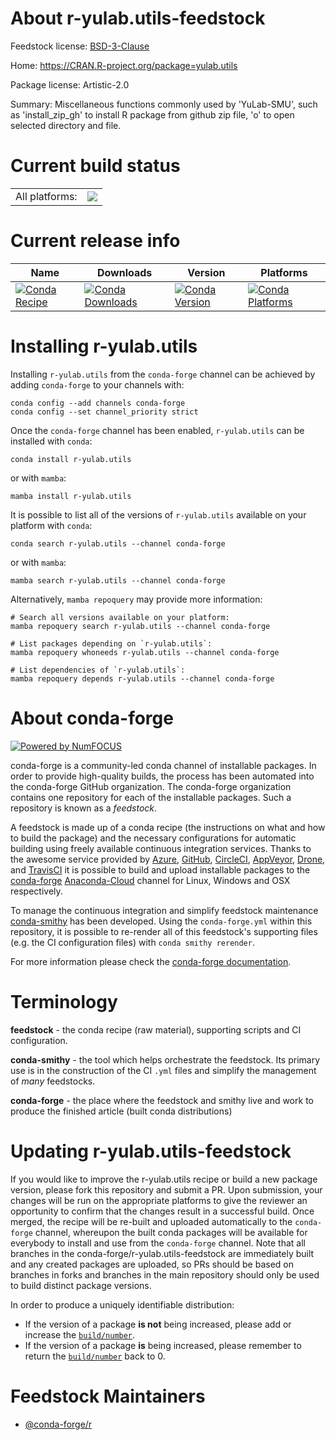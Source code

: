 About r-yulab.utils-feedstock
=============================

Feedstock license: [BSD-3-Clause](https://github.com/conda-forge/r-yulab.utils-feedstock/blob/main/LICENSE.txt)

Home: https://CRAN.R-project.org/package=yulab.utils

Package license: Artistic-2.0

Summary: Miscellaneous functions commonly used by 'YuLab-SMU', such as 'install_zip_gh' to install R package from github zip file, 'o' to open selected directory and file.

Current build status
====================


<table><tr><td>All platforms:</td>
    <td>
      <a href="https://dev.azure.com/conda-forge/feedstock-builds/_build/latest?definitionId=13768&branchName=main">
        <img src="https://dev.azure.com/conda-forge/feedstock-builds/_apis/build/status/r-yulab.utils-feedstock?branchName=main">
      </a>
    </td>
  </tr>
</table>

Current release info
====================

| Name | Downloads | Version | Platforms |
| --- | --- | --- | --- |
| [![Conda Recipe](https://img.shields.io/badge/recipe-r--yulab.utils-green.svg)](https://anaconda.org/conda-forge/r-yulab.utils) | [![Conda Downloads](https://img.shields.io/conda/dn/conda-forge/r-yulab.utils.svg)](https://anaconda.org/conda-forge/r-yulab.utils) | [![Conda Version](https://img.shields.io/conda/vn/conda-forge/r-yulab.utils.svg)](https://anaconda.org/conda-forge/r-yulab.utils) | [![Conda Platforms](https://img.shields.io/conda/pn/conda-forge/r-yulab.utils.svg)](https://anaconda.org/conda-forge/r-yulab.utils) |

Installing r-yulab.utils
========================

Installing `r-yulab.utils` from the `conda-forge` channel can be achieved by adding `conda-forge` to your channels with:

```
conda config --add channels conda-forge
conda config --set channel_priority strict
```

Once the `conda-forge` channel has been enabled, `r-yulab.utils` can be installed with `conda`:

```
conda install r-yulab.utils
```

or with `mamba`:

```
mamba install r-yulab.utils
```

It is possible to list all of the versions of `r-yulab.utils` available on your platform with `conda`:

```
conda search r-yulab.utils --channel conda-forge
```

or with `mamba`:

```
mamba search r-yulab.utils --channel conda-forge
```

Alternatively, `mamba repoquery` may provide more information:

```
# Search all versions available on your platform:
mamba repoquery search r-yulab.utils --channel conda-forge

# List packages depending on `r-yulab.utils`:
mamba repoquery whoneeds r-yulab.utils --channel conda-forge

# List dependencies of `r-yulab.utils`:
mamba repoquery depends r-yulab.utils --channel conda-forge
```


About conda-forge
=================

[![Powered by
NumFOCUS](https://img.shields.io/badge/powered%20by-NumFOCUS-orange.svg?style=flat&colorA=E1523D&colorB=007D8A)](https://numfocus.org)

conda-forge is a community-led conda channel of installable packages.
In order to provide high-quality builds, the process has been automated into the
conda-forge GitHub organization. The conda-forge organization contains one repository
for each of the installable packages. Such a repository is known as a *feedstock*.

A feedstock is made up of a conda recipe (the instructions on what and how to build
the package) and the necessary configurations for automatic building using freely
available continuous integration services. Thanks to the awesome service provided by
[Azure](https://azure.microsoft.com/en-us/services/devops/), [GitHub](https://github.com/),
[CircleCI](https://circleci.com/), [AppVeyor](https://www.appveyor.com/),
[Drone](https://cloud.drone.io/welcome), and [TravisCI](https://travis-ci.com/)
it is possible to build and upload installable packages to the
[conda-forge](https://anaconda.org/conda-forge) [Anaconda-Cloud](https://anaconda.org/)
channel for Linux, Windows and OSX respectively.

To manage the continuous integration and simplify feedstock maintenance
[conda-smithy](https://github.com/conda-forge/conda-smithy) has been developed.
Using the ``conda-forge.yml`` within this repository, it is possible to re-render all of
this feedstock's supporting files (e.g. the CI configuration files) with ``conda smithy rerender``.

For more information please check the [conda-forge documentation](https://conda-forge.org/docs/).

Terminology
===========

**feedstock** - the conda recipe (raw material), supporting scripts and CI configuration.

**conda-smithy** - the tool which helps orchestrate the feedstock.
                   Its primary use is in the construction of the CI ``.yml`` files
                   and simplify the management of *many* feedstocks.

**conda-forge** - the place where the feedstock and smithy live and work to
                  produce the finished article (built conda distributions)


Updating r-yulab.utils-feedstock
================================

If you would like to improve the r-yulab.utils recipe or build a new
package version, please fork this repository and submit a PR. Upon submission,
your changes will be run on the appropriate platforms to give the reviewer an
opportunity to confirm that the changes result in a successful build. Once
merged, the recipe will be re-built and uploaded automatically to the
`conda-forge` channel, whereupon the built conda packages will be available for
everybody to install and use from the `conda-forge` channel.
Note that all branches in the conda-forge/r-yulab.utils-feedstock are
immediately built and any created packages are uploaded, so PRs should be based
on branches in forks and branches in the main repository should only be used to
build distinct package versions.

In order to produce a uniquely identifiable distribution:
 * If the version of a package **is not** being increased, please add or increase
   the [``build/number``](https://docs.conda.io/projects/conda-build/en/latest/resources/define-metadata.html#build-number-and-string).
 * If the version of a package **is** being increased, please remember to return
   the [``build/number``](https://docs.conda.io/projects/conda-build/en/latest/resources/define-metadata.html#build-number-and-string)
   back to 0.

Feedstock Maintainers
=====================

* [@conda-forge/r](https://github.com/conda-forge/r/)

